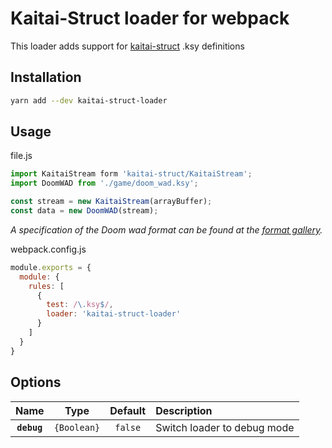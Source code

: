 # Kaitai-Struct loader for webpack
This loader adds support for [kaitai-struct](https://kaitai.io) .ksy definitions

## Installation

```sh
yarn add --dev kaitai-struct-loader
```

## Usage

file.js

```js
import KaitaiStream form 'kaitai-struct/KaitaiStream';
import DoomWAD from './game/doom_wad.ksy';

const stream = new KaitaiStream(arrayBuffer);
const data = new DoomWAD(stream);
```
*A specification of the Doom wad format can be found at the [format gallery](http://formats.kaitai.io/doom_wad/index.html).*

webpack.config.js
```js
module.exports = {
  module: {
    rules: [
      {
        test: /\.ksy$/,
        loader: 'kaitai-struct-loader'
      }
    ]
  }
}
```

## Options
|Name|Type|Default|Description|
|:--:|:--:|:-----:|:----------|
|**`debug`**|`{Boolean}`|`false`|Switch loader to debug mode|
